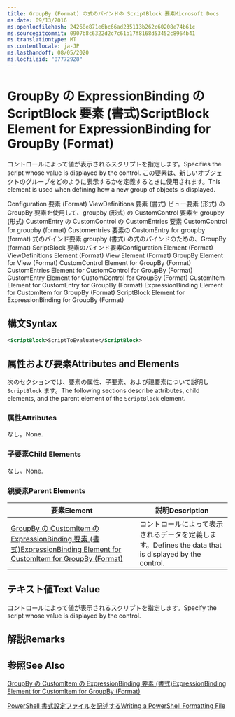 ```yaml
---
title: GroupBy (Format) の式のバインドの ScriptBlock 要素Microsoft Docs
ms.date: 09/13/2016
ms.openlocfilehash: 24268e871e6bc66ad235113b262c60208e74b61c
ms.sourcegitcommit: 0907b8c6322d2c7c61b17f8168d53452c8964b41
ms.translationtype: MT
ms.contentlocale: ja-JP
ms.lasthandoff: 08/05/2020
ms.locfileid: "87772928"
---
```

# <a name="scriptblock-element-for-expressionbinding-for-groupby-format"></a><span data-ttu-id="1c6c4-102">GroupBy の ExpressionBinding の ScriptBlock 要素 (書式)</span><span class="sxs-lookup"><span data-stu-id="1c6c4-102">ScriptBlock Element for ExpressionBinding for GroupBy (Format)</span></span>

<span data-ttu-id="1c6c4-103">コントロールによって値が表示されるスクリプトを指定します。</span><span class="sxs-lookup"><span data-stu-id="1c6c4-103">Specifies the script whose value is displayed by the control.</span></span> <span data-ttu-id="1c6c4-104">この要素は、新しいオブジェクトのグループをどのように表示するかを定義するときに使用されます。</span><span class="sxs-lookup"><span data-stu-id="1c6c4-104">This element is used when defining how a new group of objects is displayed.</span></span>

<span data-ttu-id="1c6c4-105">Configuration 要素 (Format) ViewDefinitions 要素 (書式) ビュー要素 (形式) の GroupBy 要素を使用して、groupby (形式) の CustomControl 要素を groupby (形式) CustomEntry の CustomControl の CustomEntries 要素 CustomControl for groupby (format) Customentries 要素の CustomEntry for groupby (format) 式のバインド要素 groupby (書式) の式のバインドのための、GroupBy (format) ScriptBlock 要素のバインド要素</span><span class="sxs-lookup"><span data-stu-id="1c6c4-105">Configuration Element (Format) ViewDefinitions Element (Format) View Element (Format) GroupBy Element for View (Format) CustomControl Element for GroupBy (Format) CustomEntries Element for CustomControl for GroupBy (Format) CustomEntry Element for CustomControl for GroupBy (Format) CustomItem Element for CustomEntry for GroupBy (Format) ExpressionBinding Element for CustomItem for GroupBy (Format) ScriptBlock Element for ExpressionBinding for GroupBy (Format)</span></span>

## <a name="syntax"></a><span data-ttu-id="1c6c4-106">構文</span><span class="sxs-lookup"><span data-stu-id="1c6c4-106">Syntax</span></span>

```xml
<ScriptBlock>ScriptToEvaluate</ScriptBlock>
```

## <a name="attributes-and-elements"></a><span data-ttu-id="1c6c4-107">属性および要素</span><span class="sxs-lookup"><span data-stu-id="1c6c4-107">Attributes and Elements</span></span>

<span data-ttu-id="1c6c4-108">次のセクションでは、要素の属性、子要素、および親要素について説明し `ScriptBlock` ます。</span><span class="sxs-lookup"><span data-stu-id="1c6c4-108">The following sections describe attributes, child elements, and the parent element of the `ScriptBlock` element.</span></span>

### <a name="attributes"></a><span data-ttu-id="1c6c4-109">属性</span><span class="sxs-lookup"><span data-stu-id="1c6c4-109">Attributes</span></span>

<span data-ttu-id="1c6c4-110">なし。</span><span class="sxs-lookup"><span data-stu-id="1c6c4-110">None.</span></span>

### <a name="child-elements"></a><span data-ttu-id="1c6c4-111">子要素</span><span class="sxs-lookup"><span data-stu-id="1c6c4-111">Child Elements</span></span>

<span data-ttu-id="1c6c4-112">なし。</span><span class="sxs-lookup"><span data-stu-id="1c6c4-112">None.</span></span>

### <a name="parent-elements"></a><span data-ttu-id="1c6c4-113">親要素</span><span class="sxs-lookup"><span data-stu-id="1c6c4-113">Parent Elements</span></span>

|<span data-ttu-id="1c6c4-114">要素</span><span class="sxs-lookup"><span data-stu-id="1c6c4-114">Element</span></span>|<span data-ttu-id="1c6c4-115">説明</span><span class="sxs-lookup"><span data-stu-id="1c6c4-115">Description</span></span>|
|-------------|-----------------|
|[<span data-ttu-id="1c6c4-116">GroupBy の CustomItem の ExpressionBinding 要素 (書式)</span><span class="sxs-lookup"><span data-stu-id="1c6c4-116">ExpressionBinding Element for CustomItem for GroupBy (Format)</span></span>](./expressionbinding-element-for-customitem-for-groupby-format.md)|<span data-ttu-id="1c6c4-117">コントロールによって表示されるデータを定義します。</span><span class="sxs-lookup"><span data-stu-id="1c6c4-117">Defines the data that is displayed by the control.</span></span>|

## <a name="text-value"></a><span data-ttu-id="1c6c4-118">テキスト値</span><span class="sxs-lookup"><span data-stu-id="1c6c4-118">Text Value</span></span>

<span data-ttu-id="1c6c4-119">コントロールによって値が表示されるスクリプトを指定します。</span><span class="sxs-lookup"><span data-stu-id="1c6c4-119">Specify the script whose value is displayed by the control.</span></span>

## <a name="remarks"></a><span data-ttu-id="1c6c4-120">解説</span><span class="sxs-lookup"><span data-stu-id="1c6c4-120">Remarks</span></span>

## <a name="see-also"></a><span data-ttu-id="1c6c4-121">参照</span><span class="sxs-lookup"><span data-stu-id="1c6c4-121">See Also</span></span>

[<span data-ttu-id="1c6c4-122">GroupBy の CustomItem の ExpressionBinding 要素 (書式)</span><span class="sxs-lookup"><span data-stu-id="1c6c4-122">ExpressionBinding Element for CustomItem for GroupBy (Format)</span></span>](./expressionbinding-element-for-customitem-for-groupby-format.md)

[<span data-ttu-id="1c6c4-123">PowerShell 書式設定ファイルを記述する</span><span class="sxs-lookup"><span data-stu-id="1c6c4-123">Writing a PowerShell Formatting File</span></span>](./writing-a-powershell-formatting-file.md)

